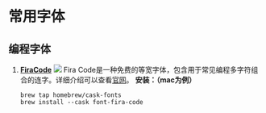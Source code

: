 # 常用字体
## 编程字体
1. [**FiraCode**](https://github.com/tonsky/FiraCode)
![](media/16181288888031.jpg)
Fira Code是一种免费的等宽字体，包含用于常见编程多字符组合的连字。详细介绍可以查看[官网](https://github.com/tonsky/FiraCode)。
**安装：（mac为例）**

    ```
    brew tap homebrew/cask-fonts
    brew install --cask font-fira-code
    ```
    
